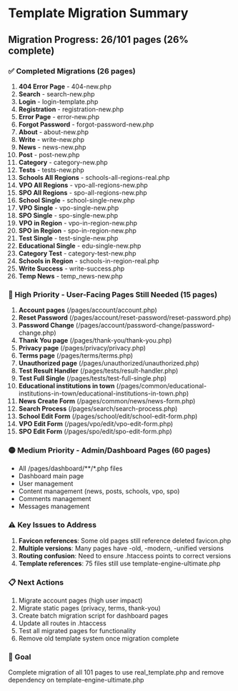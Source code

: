 # Template Migration Summary

## Migration Progress: 26/101 pages (26% complete)

### ✅ Completed Migrations (26 pages)
1. **404 Error Page** - 404-new.php
2. **Search** - search-new.php
3. **Login** - login-template.php
4. **Registration** - registration-new.php
5. **Error Page** - error-new.php
6. **Forgot Password** - forgot-password-new.php
7. **About** - about-new.php
8. **Write** - write-new.php
9. **News** - news-new.php
10. **Post** - post-new.php
11. **Category** - category-new.php
12. **Tests** - tests-new.php
13. **Schools All Regions** - schools-all-regions-real.php
14. **VPO All Regions** - vpo-all-regions-new.php
15. **SPO All Regions** - spo-all-regions-new.php
16. **School Single** - school-single-new.php
17. **VPO Single** - vpo-single-new.php
18. **SPO Single** - spo-single-new.php
19. **VPO in Region** - vpo-in-region-new.php
20. **SPO in Region** - spo-in-region-new.php
21. **Test Single** - test-single-new.php
22. **Educational Single** - edu-single-new.php
23. **Category Test** - category-test-new.php
24. **Schools in Region** - schools-in-region-real.php
25. **Write Success** - write-success.php
26. **Temp News** - temp_news-new.php

### 🔴 High Priority - User-Facing Pages Still Needed (15 pages)
1. **Account pages** (/pages/account/account.php)
2. **Reset Password** (/pages/account/reset-password/reset-password.php)
3. **Password Change** (/pages/account/password-change/password-change.php)
4. **Thank You page** (/pages/thank-you/thank-you.php)
5. **Privacy page** (/pages/privacy/privacy.php)
6. **Terms page** (/pages/terms/terms.php)
7. **Unauthorized page** (/pages/unauthorized/unauthorized.php)
8. **Test Result Handler** (/pages/tests/result-handler.php)
9. **Test Full Single** (/pages/tests/test-full-single.php)
10. **Educational institutions in town** (/pages/common/educational-institutions-in-town/educational-institutions-in-town.php)
11. **News Create Form** (/pages/common/news/news-form.php)
12. **Search Process** (/pages/search/search-process.php)
13. **School Edit Form** (/pages/school/edit/school-edit-form.php)
14. **VPO Edit Form** (/pages/vpo/edit/vpo-edit-form.php)
15. **SPO Edit Form** (/pages/spo/edit/spo-edit-form.php)

### 🟡 Medium Priority - Admin/Dashboard Pages (60 pages)
- All /pages/dashboard/**/*.php files
- Dashboard main page
- User management
- Content management (news, posts, schools, vpo, spo)
- Comments management
- Messages management

### ⚠️ Key Issues to Address
1. **Favicon references**: Some old pages still reference deleted favicon.php
2. **Multiple versions**: Many pages have -old, -modern, -unified versions
3. **Routing confusion**: Need to ensure .htaccess points to correct versions
4. **Template references**: 75 files still use template-engine-ultimate.php

### 📋 Next Actions
1. Migrate account pages (high user impact)
2. Migrate static pages (privacy, terms, thank-you)
3. Create batch migration script for dashboard pages
4. Update all routes in .htaccess
5. Test all migrated pages for functionality
6. Remove old template system once migration complete

### 🎯 Goal
Complete migration of all 101 pages to use real_template.php and remove dependency on template-engine-ultimate.php